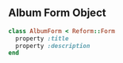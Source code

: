 ##  Album Form Object

```ruby
class AlbumForm < Reform::Form
  property :title
  property :description
end
```
